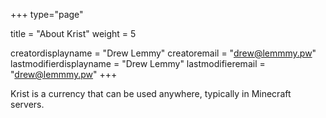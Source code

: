 +++
type="page"

title = "About Krist"
weight = 5

creatordisplayname = "Drew Lemmy"
creatoremail = "drew@lemmmy.pw"
lastmodifierdisplayname = "Drew Lemmy"
lastmodifieremail = "drew@lemmmy.pw"
+++

Krist is a currency that can be used anywhere, typically in Minecraft servers.